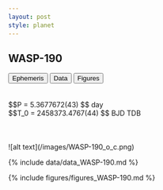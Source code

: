 ```yaml
---
layout: post
style: planet
---
```

<script src="../js/planets.js"></script>

## WASP-190

<!-- Tab links -->
<div class="tab">
<button class="tablinks" onclick="openCity(event, 'Ephemeris')">Ephemeris</button>
<button class="tablinks" onclick="openCity(event, 'Data')">Data</button>
<button class="tablinks" onclick="openCity(event, 'Figures')">Figures</button>
</div>

<!-- Tab content -->
<div id="Ephemeris" class="tabcontent" markdown="1">
<br/><br/>
$$P = 5.3677672(43) $$ day <br/>
$$T_0 = 2458373.4767(44) $$ BJD TDB
<br/><br/>
<br/><br/>
![alt text](/images/WASP-190_o_c.png)
</div>


<div id="Data" class="tabcontent" markdown="1">

{% include data/data_WASP-190.md %}

</div>

<div id="Figures" class="tabcontent" markdown="1">
{% include figures/figures_WASP-190.md %}
</div>


<script src="../js/tabs.js"></script>


